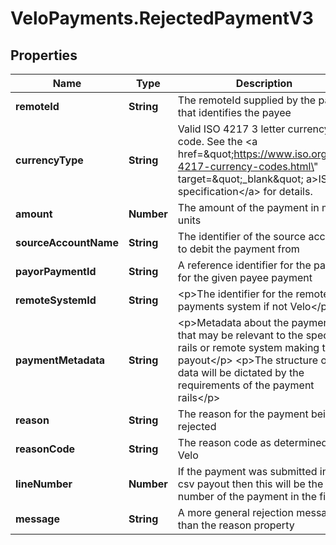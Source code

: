 # VeloPayments.RejectedPaymentV3

## Properties

Name | Type | Description | Notes
------------ | ------------- | ------------- | -------------
**remoteId** | **String** | The remoteId supplied by the payor that identifies the payee | 
**currencyType** | **String** | Valid ISO 4217 3 letter currency code. See the &lt;a href&#x3D;\&quot;https://www.iso.org/iso-4217-currency-codes.html\&quot; target&#x3D;\&quot;_blank\&quot; a&gt;ISO specification&lt;/a&gt; for details. | 
**amount** | **Number** | The amount of the payment in minor units | 
**sourceAccountName** | **String** | The identifier of the source account to debit the payment from | 
**payorPaymentId** | **String** | A reference identifier for the payor for the given payee payment | 
**remoteSystemId** | **String** | &lt;p&gt;The identifier for the remote payments system if not Velo&lt;/p&gt;  | [optional] 
**paymentMetadata** | **String** | &lt;p&gt;Metadata about the payment that may be relevant to the specific rails or remote system making the payout&lt;/p&gt; &lt;p&gt;The structure of the data will be dictated by the requirements of the payment rails&lt;/p&gt;  | [optional] 
**reason** | **String** | The reason for the payment being rejected | 
**reasonCode** | **String** | The reason code as determined by Velo | [optional] 
**lineNumber** | **Number** | If the payment was submitted in a csv payout then this will be the line number of the payment in the file | [optional] 
**message** | **String** | A more general rejection message than the reason property | [optional] 


